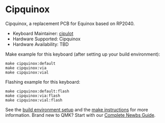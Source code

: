 # Cipquinox

Cipquinox, a replacement PCB for Equinox based on RP2040.

* Keyboard Maintainer: [cipulot](https://github.com/cipulot)
* Hardware Supported: Cipquinox
* Hardware Availability: TBD

Make example for this keyboard (after setting up your build environment):

    make cipquinox:default
    make cipquinox:via
    make cipquinox:vial

Flashing example for this keyboard:

    make cipquinox:default:flash
    make cipquinox:via:flash
    make cipquinox:vial:flash

See the [build environment setup](https://docs.qmk.fm/#/getting_started_build_tools) and the [make instructions](https://docs.qmk.fm/#/getting_started_make_guide) for more information. Brand new to QMK? Start with our [Complete Newbs Guide](https://docs.qmk.fm/#/newbs).
